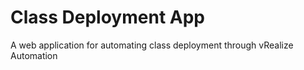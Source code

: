 # Class Deployment App
 A web application for automating class deployment through vRealize Automation
